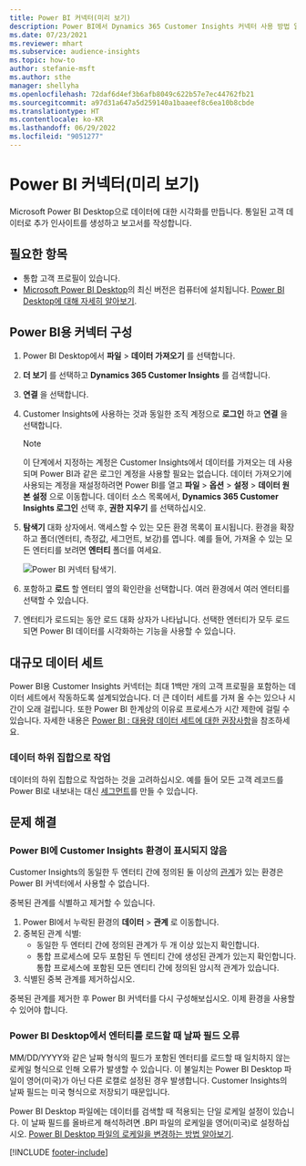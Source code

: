 ```yaml
---
title: Power BI 커넥터(미리 보기)
description: Power BI에서 Dynamics 365 Customer Insights 커넥터 사용 방법 알아보기.
ms.date: 07/23/2021
ms.reviewer: mhart
ms.subservice: audience-insights
ms.topic: how-to
author: stefanie-msft
ms.author: sthe
manager: shellyha
ms.openlocfilehash: 72daf6d4ef3b6afb8049c622b57e7ec44762fb21
ms.sourcegitcommit: a97d31a647a5d259140a1baaeef8c6ea10b8cbde
ms.translationtype: HT
ms.contentlocale: ko-KR
ms.lasthandoff: 06/29/2022
ms.locfileid: "9051277"
---
```

# <a name="power-bi-connector-preview"></a>Power BI 커넥터(미리 보기)

Microsoft Power BI Desktop으로 데이터에 대한 시각화를 만듭니다. 통일된 고객 데이터로 추가 인사이트를 생성하고 보고서를 작성합니다.

## <a name="prerequisites"></a>필요한 항목

- 통합 고객 프로필이 있습니다.
- [Microsoft Power BI Desktop](https://powerbi.microsoft.com/desktop/)의 최신 버전은 컴퓨터에 설치됩니다. [Power BI Desktop에 대해 자세히 알아보기](/power-bi/desktop-what-is-desktop).

## <a name="configure-the-connector-for-power-bi"></a>Power BI용 커넥터 구성

1. Power BI Desktop에서 **파일** > **데이터 가져오기** 를 선택합니다.

1. **더 보기** 를 선택하고 **Dynamics 365 Customer Insights** 를 검색합니다.

1. **연결** 을 선택합니다.

1. Customer Insights에 사용하는 것과 동일한 조직 계정으로 **로그인** 하고 **연결** 을 선택합니다.
   > [!NOTE]
   > 이 단계에서 지정하는 계정은 Customer Insights에서 데이터를 가져오는 데 사용되며 Power BI과 같은 로그인 계정을 사용할 필요는 없습니다. 데이터 가져오기에 사용되는 계정을 재설정하려면 Power BI를 열고 **파일** > **옵션** > **설정** > **데이터 원본 설정** 으로 이동합니다. 데이터 소스 목록에서, **Dynamics 365 Customer Insights 로그인** 선택 후, **권한 지우기** 를 선택하십시오.  

1. **탐색기** 대화 상자에서. 액세스할 수 있는 모든 환경 목록이 표시됩니다. 환경을 확장하고 폴더(엔터티, 측정값, 세그먼트, 보강)를 엽니다. 예를 들어, 가져올 수 있는 모든 엔터티를 보려면 **엔터티** 폴더를 여세요.

   ![Power BI 커넥터 탐색기.](media/power-bi-navigator.png "Power BI 커넥터 탐색기")

1. 포함하고 **로드** 할 엔터티 옆의 확인란을 선택합니다. 여러 환경에서 여러 엔터티를 선택할 수 있습니다.

1. 엔터티가 로드되는 동안 로드 대화 상자가 나타납니다. 선택한 엔터티가 모두 로드되면 Power BI 데이터를 시각화하는 기능을 사용할 수 있습니다.

## <a name="large-data-sets"></a>대규모 데이터 세트

Power BI용 Customer Insights 커넥터는 최대 1백만 개의 고객 프로필을 포함하는 데이터 세트에서 작동하도록 설계되었습니다. 더 큰 데이터 세트를 가져 올 수는 있으나 시간이 오래 걸립니다. 또한 Power BI 한계상의 이유로 프로세스가 시간 제한에 걸릴 수 있습니다. 자세한 내용은 [Power BI : 대용량 데이터 세트에 대한 권장사항](/power-bi/admin/service-premium-what-is#large-datasets)을 참조하세요. 

### <a name="work-with-a-subset-of-data"></a>데이터 하위 집합으로 작업

데이터의 하위 집합으로 작업하는 것을 고려하십시오. 예를 들어 모든 고객 레코드를 Power BI로 내보내는 대신 [세그먼트](segments.md)를 만들 수 있습니다.

## <a name="troubleshooting"></a>문제 해결

### <a name="customer-insights-environment-doesnt-show-in-power-bi"></a>Power BI에 Customer Insights 환경이 표시되지 않음

Customer Insights의 동일한 두 엔터티 간에 정의된 둘 이상의 [관계](relationships.md)가 있는 환경은 Power BI 커넥터에서 사용할 수 없습니다.

중복된 관계를 식별하고 제거할 수 있습니다.

1. Power BI에서 누락된 환경의 **데이터** > **관계** 로 이동합니다.
2. 중복된 관계 식별:
   - 동일한 두 엔터티 간에 정의된 관계가 두 개 이상 있는지 확인합니다.
   - 통합 프로세스에 모두 포함된 두 엔티티 간에 생성된 관계가 있는지 확인합니다. 통합 프로세스에 포함된 모든 엔티티 간에 정의된 암시적 관계가 있습니다.
3. 식별된 중복 관계를 제거하십시오.

중복된 관계를 제거한 후 Power BI 커넥터를 다시 구성해보십시오. 이제 환경을 사용할 수 있어야 합니다.

### <a name="errors-on-date-fields-when-loading-entities-in-power-bi-desktop"></a>Power BI Desktop에서 엔터티를 로드할 때 날짜 필드 오류

MM/DD/YYYY와 같은 날짜 형식의 필드가 포함된 엔터티를 로드할 때 일치하지 않는 로케일 형식으로 인해 오류가 발생할 수 있습니다. 이 불일치는 Power BI Desktop 파일이 영어(미국)가 아닌 다른 로캘로 설정된 경우 발생합니다. Customer Insights의 날짜 필드는 미국 형식으로 저장되기 때문입니다.

Power BI Desktop 파일에는 데이터를 검색할 때 적용되는 단일 로케일 설정이 있습니다. 이 날짜 필드를 올바르게 해석하려면 .BPI 파일의 로케일을 영어(미국)로 설정하십시오. [Power BI Desktop 파일의 로케일을 변경하는 방법 알아보기](/power-bi/fundamentals/supported-languages-countries-regions#choose-the-language-or-locale-of-power-bi-desktop).

[!INCLUDE [footer-include](includes/footer-banner.md)]
